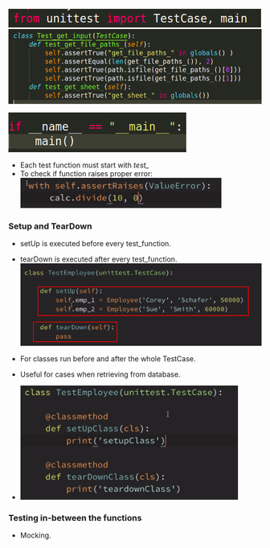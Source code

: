 ![picture 1](images/b1aa586e335547dda092c46d0fede9ddb46f5f666a9e3f4f5fe812f462f31a12.png)  
![picture 3](images/f2f69d93436c688bd29571553298ec349966486279ef0d729a8bf68352db8242.png)  

![picture 4](images/711960caf61a438be0cc2fb78f6c685d0bd3dc81566c4d5935a2880820aa4fd6.png)  
- Each test function must start with *test_*
- To check if function raises proper error:
![picture 6](images/51f99f3926f01ce29266b213959ed1831f06ca1c14254302e9f2367aac0145dc.png)  

### Setup and TearDown
- setUp is executed before every test_function.
- tearDown is executed after every test_function.
![picture 7](images/6bf1fc03a6ced134e8e58bb57c1da059d63c547a0021fbff3fca19f1bc4877db.png)  

- For classes run before and after the whole TestCase.
- Useful for cases when retrieving from database.
- ![picture 8](images/91c1f055c45db65a86ac88201ad9c1e776ebd6e16dcfe7254c7f7d9d59eb2f81.png)  

### Testing in-between the functions
- Mocking.